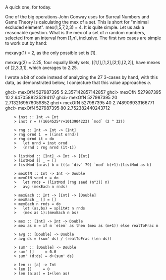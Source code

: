 A quick one, for today.

One of the big operations John Conway uses for Surreal Numbers and Game Theory is calculating the mex of 
a set. This is short for "minimal excluded element". mex(1,5,7,2,3) = 4. It is quite simple. Let us ask a 
reasonable question. What is the mex of a set of $n$ random numbers, selected from an interval from [1,$n$],
inclusive. The first two cases are simple to work out by hand:

mexavg(1) = 2, as the only possible set is [1].

mexavg(2) = 2.25, four equally likely sets, [[1,1],[1,2],[2,1],[2,2]], have mexes of [2,3,3,1], which 
averages to 2.25.

I wrote a bit of code instead of analyzing the 27 3-cases by hand, with this data, as demonstrated below, 
I conjecture that this value approaches $e$.

ghci> mexOfN 527987395 5
2.357142857142857
ghci> mexOfN 527987395 10
2.6470588235294117
ghci> mexOfN 527987395 20
2.7132169576059852
ghci> mexOfN 527987395 40
2.748906933166771
ghci> mexOfN 527987395 80
2.752382440243712

		> inst :: Int -> Int
		> inst r = ((1664525*r+1013904223) `mod` (2 ^ 32)) 

		> rng :: Int -> Int -> [Int]
		> rng ornd 1  = [(inst ornd)]
		> rng ornd it = do 
		>   let nrnd = inst ornd 
		>   (nrnd : rng nrnd (it-1))

		> listMod :: [Int] -> Int -> [Int]
		> listMod [] _ = []
		> listMod (a:as) b = (((a `div` 79) `mod` b)+1):(listMod as b)

		> mexOfN :: Int -> Int -> Double
		> mexOfN seed n = do 
		>   let rnds = (listMod (rng seed (n^3)) n)
		>   avg (mexEach n rnds)

		> mexEach :: Int -> [Int] -> [Double]
		> mexEach _ [] = []
		> mexEach n rnds = do 
		>   let (as,bs) = splitAt n rnds
		>   (mex as 1):(mexEach n bs)

		> mex :: [Int] -> Int -> Double
		> mex as m = if m `elem` as then (mex as (m+1)) else realToFrac m

		> avg :: [Double] -> Double
		> avg ds = (sum' ds) / (realToFrac (len ds))

		> sum' :: [Double] -> Double
		> sum' []     = 0.0
		> sum' (d:ds) = d+(sum' ds)

		> len :: [a] -> Int
		> len []     = 0
		> len (a:as) = 1+(len as)
